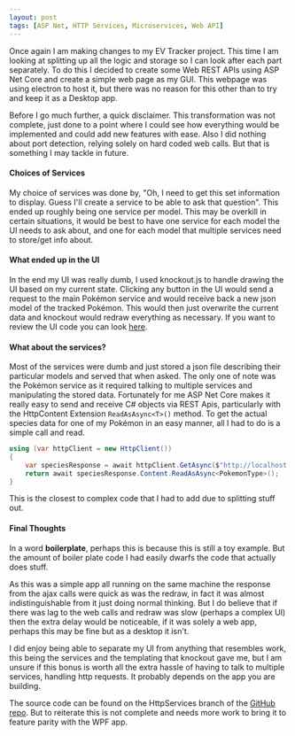 ```yaml
---
layout: post
tags: [ASP Net, HTTP Services, Microservices, Web API]
---
```

Once again I am making changes to my EV Tracker project. This time I am looking at splitting up all the logic and storage so I can look after each part separately. To do this I decided to create some Web REST APIs using ASP Net Core and create a simple web page as my GUI. This webpage was using electron to host it, but there was no reason for this other than to try and keep it as a Desktop app.

Before I go much further, a quick disclaimer. This transformation was not complete, just done to a point where I could see how everything would be implemented and could add new features with ease. Also I did nothing about port detection, relying solely on hard coded web calls. But that is something I may tackle in future.

#### Choices of Services

My choice of services was done by, "Oh, I need to get this set information to display. Guess I'll create a service to be able to ask that question". This ended up roughly being one service per model. This may be overkill in certain situations, it would be best to have one service for each model the UI needs to ask about, and one for each model that multiple services need to store/get info about.

#### What ended up in the UI

In the end my UI was really dumb, I used knockout.js to handle drawing the UI based on my current state. Clicking any button in the UI would send a request to the main Pokémon service and would receive back a new json model of the tracked Pokémon. This would then just overwrite the current data and knockout would redraw everything as necessary. If you want to review the UI code you can look [here](https://github.com/PeterGerrard/EVTracker/tree/HttpServices/Pokemon.EVTracker.Html).

#### What about the services?

Most of the services were dumb and just stored a json file describing their particular models and served that when asked. The only one of note was the Pokémon service as it required talking to multiple services and manipulating the stored data. Fortunately for me ASP Net Core makes it really easy to send and receive C# objects via REST Apis, particularly with the HttpContent Extension `ReadAsAsync<T>()` method. To get the actual species data for one of my Pokémon in an easy manner, all I had to do is a simple call and read.

```csharp
using (var httpClient = new HttpClient())
{
    var speciesResponse = await httpClient.GetAsync($"http://localhost:20640/api/v0/species/{_trackedPokemon.DexNumber}");
    return await speciesResponse.Content.ReadAsAsync<PokemonType>();
}
```

This is the closest to complex code that I had to add due to splitting stuff out.

#### Final Thoughts

In a word **boilerplate**, perhaps this is because this is still a toy example. But the amount of boiler plate code I had easily dwarfs the code that actually does stuff.

As this was a simple app all running on the same machine the response from the ajax calls were quick as was the redraw, in fact it was almost indistinguishable from it just doing normal thinking. But I do believe that if there was lag to the web calls and redraw was slow (perhaps a complex UI) then the extra delay would be noticeable, if it was solely a web app, perhaps this may be fine but as a desktop it isn't.

I did enjoy being able to separate my UI from anything that resembles work, this being the services and the templating that knockout gave me, but I am unsure if this bonus is worth all the extra hassle of having to talk to multiple services, handling http requests. It probably depends on the app you are building.

The source code can be found on the HttpServices branch of the [GitHub repo](https://github.com/PeterGerrard/EVTracker/tree/HttpServices). But to reiterate this is not complete and needs more work to bring it to feature parity with the WPF app.
